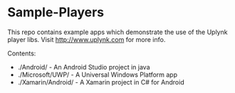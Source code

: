 # Sample-Players

This repo contains example apps which demonstrate the use of the Uplynk player libs. Visit http://www.uplynk.com for more info.

Contents:
* ./Android/ - An Android Studio project in java
* ./Microsoft/UWP/ - A Universal Windows Platform app
* ./Xamarin/Android/ - A Xamarin project in C# for Android
